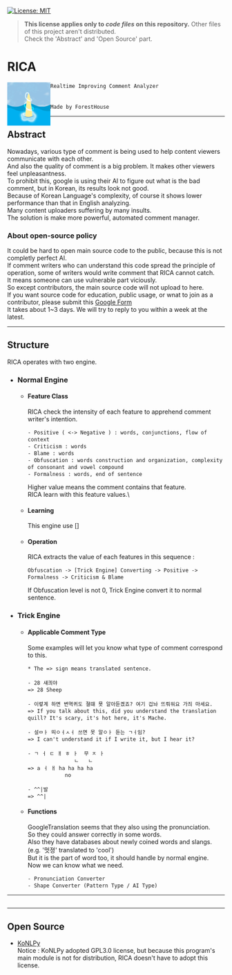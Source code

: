 [![License: MIT](https://img.shields.io/badge/License-MIT-yellow.svg)](https://opensource.org/licenses/MIT)
> __This license applies only to _code files_ on this repository.__ Other files of this project aren't distributed.\
> Check the 'Abstract' and 'Open Source' part.

# RICA
  

<img src="/Document/RICA%20Logo.png" width="100" height="100" align="left">

```
Realtime Improving Comment Analyzer


Made by ForestHouse
```

---
## Abstract
Nowadays, various type of comment is being used to help content viewers communicate with each other.\
And also the quality of comment is a big problem. It makes other viewers feel unpleasantness.\
To prohibit this, google is using their AI to figure out what is the bad comment, but in Korean, its results look not good.\
Because of Korean Language's complexity, of course it shows lower performance than that in English analyzing.\
Many content uploaders suffering by many insults.\
The solution is make more powerful, automated comment manager.

### About open-source policy
It could be hard to open main source code to the public, because this is not completly perfect AI.\
If comment writers who can understand this code spread the principle of operation, some of writers would write comment that RICA cannot catch.\
It means someone can use vulnerable part viciously.\
So except contributors, the main source code will not upload to here.\
If you want source code for education, public usage, or wnat to join as a contributor, please submit this [Google Form](https://docs.google.com/forms/d/e/1FAIpQLSf6HtJSLUeD-HPErs-TCQXS96EDYWow1qciISIiXQIloPRrww/viewform?usp=sf_link)\
It takes about 1~3 days. We will try to reply to you within a week at the latest.

---
## Structure
RICA operates with two engine.

- ### Normal Engine
  - #### Feature Class
    RICA check the intensity of each feature to apprehend comment writer's intention.
    ```
    - Positive ( <-> Negative ) : words, conjunctions, flow of context
    - Criticism : words
    - Blame : words
    - Obfuscation : words construction and organization, complexity of consonant and vowel compound
    - Formalness : words, end of sentence
    ```
    Higher value means the comment contains that feature.\
    RICA learn with this feature values.\

  - #### Learning
    This engine use []

  - #### Operation
    RICA extracts the value of each features in this sequence :
    ```
    Obfuscation -> [Trick Engine] Converting -> Positive -> Formalness -> Criticism & Blame
    ```
    If Obfuscation level is not 0, Trick Engine convert it to normal sentence.


- ### Trick Engine
  - #### Applicable Comment Type
    Some examples will let you know what type of comment correspond to this.
    ```
    * The => sign means translated sentence.

    - 28 섀킈야
    => 28 Sheep

    - 이렿계 하면 변역퀴도 졀떄 묫 알아듣곘죠? 여기 겁놔 뜨뤄워요 가즤 마셰요.
    => If you talk about this, did you understand the translation quill? It's scary, it's hot here, it's Mache.

    - 설ㅁㅏ 띄ㅇㅓㅅㅓ 쓰면 못 알ㅇㅏ 듣는 ㄱㅓ임?
    => I can't understand it if I write it, but I hear it?
    
    - ㄱ ㅓ ㄷ ㅐ ㅎ ㅏ  무 ㅈ ㅏ
                   ㄴ   ㄴ
    => a ㅓ ㅐ ha ha ha ha
                no
    
    - ^^|발
    => ^^|
    ```
  - #### Functions
    GoogleTranslation seems that they also using the pronunciation.\
    So they could answer correctly in some words.\
    Also they have databases about newly coined words and slangs. (e.g. '멋졍' translated to 'cool')\
    But it is the part of word too, it should handle by normal engine.\
    Now we can know what we need.
    ```
    - Pronunciation Converter
    - Shape Converter (Pattern Type / AI Type)
    ``` 

---
## 

---
## Open Source
- [KoNLPy](https://github.com/konlpy/konlpy)\
  Notice : KoNLPy adopted GPL3.0 license, but because this program's main module is not for distribution, RICA doesn't have to adopt this license.
